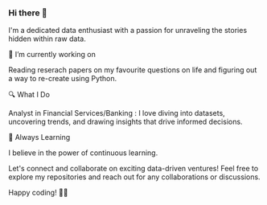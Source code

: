 ### Hi there 👋

<!--
**pleiadev24/pleiadev24** is a ✨ _special_ ✨ repository because its `README.md` (this file) appears on your GitHub profile.

Here are some ideas to get you started:

- ...
- 🌱 I’m currently learning ...
- 👯 I’m looking to collaborate on ...
- 🤔 I’m looking for help with ...
- 💬 Ask me about ...
- 📫 How to reach me: ... 😄 Pronouns: ...

-->
I'm a dedicated data enthusiast with a passion for unraveling the stories hidden within raw data.

🔭 I’m currently working on 

Reading reserach papers on my favourite questions on life and figuring out a way to re-create using Python.

🔍 What I Do

Analyst in Financial Services/Banking : I love diving into datasets, uncovering trends, and drawing insights that drive informed decisions. 

🌱 Always Learning

I believe in the power of continuous learning. 

Let's connect and collaborate on exciting data-driven ventures! Feel free to explore my repositories and reach out for any collaborations or discussions. 

Happy coding! 🚀✨
